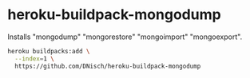 # heroku-buildpack-mongodump

Installs "mongodump" "mongorestore" "mongoimport" "mongoexport".

```sh
heroku buildpacks:add \
  --index=1 \
  https://github.com/DNisch/heroku-buildpack-mongodump
```
